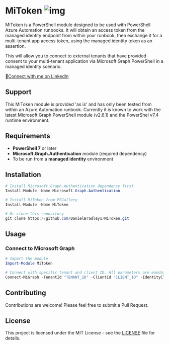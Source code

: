 # MiToken ![img](https://ourcloudnetwork.com/wp-content/uploads/2025/03/GraphLogo45.png)

MiToken is a PowerShell module designed to be used with PowerShell Azure Automation runbooks. It will obtain an access token from the managed identity endpoint from within your runbook, then exchange it for a multi-tenant app access token, using the managed identity token as an assertion. 

This will allow you to connect to external tenants that have provided consent to your multi-tenant application via Microsoft Graph PowerShell in a managed identity scenario.

🔗[Connect with me on LinkedIn](https://www.linkedin.com/in/danielbradley2/)

## Support
This MiToken module is provided 'as is' and has only been tested from within an Azure Automation runbook. Currently it is known to work with the latest Microsoft Graph PowerShell module (v2.6.1) and the PowerShel v7.4 runtime environment.

## Requirements

- **PowerShell 7** or later
- **Microsoft.Graph.Authentication** module (required dependency)
- To be run from a **managed identity** environment

## Installation

```powershell
# Install Microsoft.Graph.Authentication dependency first
Install-Module -Name Microsoft.Graph.Authentication

# Install MiToken from PSGallery
Install-Module -Name MiToken

# Or clone this repository
git clone https://github.com/DanielBradley1/MiToken.git
```

## Usage

### Connect to Microsoft Graph

```powershell
# Import the module
Import-Module MiToken

# Connect with specific tenant and client ID. All parameters are mandatory.
Connect-MiGraph -TenantId "TENANT_ID" -ClientId "CLIENT_ID" -IdentityClientId "MANAGED_IDENTITY_CLIENT_ID"
```

## Contributing

Contributions are welcome! Please feel free to submit a Pull Request.

## License

This project is licensed under the MIT License - see the [LICENSE](LICENSE) file for details.